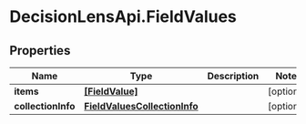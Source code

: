 # DecisionLensApi.FieldValues

## Properties
Name | Type | Description | Notes
------------ | ------------- | ------------- | -------------
**items** | [**[FieldValue]**](FieldValue.md) |  | [optional] 
**collectionInfo** | [**FieldValuesCollectionInfo**](FieldValuesCollectionInfo.md) |  | [optional] 


